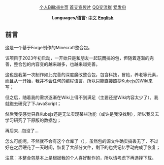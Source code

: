 <div align="center">
  
[个人Bilibili主页](https://space.bilibili.com/256237451)  [首支宣传片](https://www.bilibili.com/video/BV1Kx4y1z7GH)  [QQ交流群](http://qm.qq.com/cgi-bin/qm/qr?_wv=1027&k=BLXxDVDcSaZjEf7RZwuve3nTRYaLiibA&authKey=xMXTiVWhMjumG1WFrE%2FQpVOPM5lAJUXOQi9Ycsz1Lzi%2Fbjo9PS9HKPMLCp5XGJ2R&noverify=0&group_code=1020087157)  [爱发电](https://afdian.net/a/LLmion)


**Languages/语言:** [中文](README.md) [**English**](README-en.md)
</div>


## 前言
这是一个基于Forge制作的Minecraft整合包。

该项目于2023年初启动，一开始只是和朋友一起玩而搞的包，但随着逐渐的完善，整合包的内容变的越来越多，也越来越完善。

这也是我第一次制作如此完善的深度魔改整合包，包含科技，冒险，养老等元素，而且从一开始，我并不会任何的编程语言，所以只能直接照抄Kubejs的Wiki来写；

但之后，随着我的需求逐渐在Wiki上得不到满足（主要还是Wiki内容太少了），我就跑去研究了下JavaScript；

然后我便感觉只靠Kubejs还是无法实现某些功能（或许是我没找到），所以我又去学习研究了下原版的数据包；

再后来...包没了...

怎么可能呢，不然就不会有这个仓库了（），虽然包的源文件确实搞丢无了，不过好在之后硬花了一天时间，恢复了大部分文件，剩下的也凭记忆手动完成了恢复；

注意：本整合包基本上是根据我的个人喜好制作的，所以请考虑下再选择下载。


